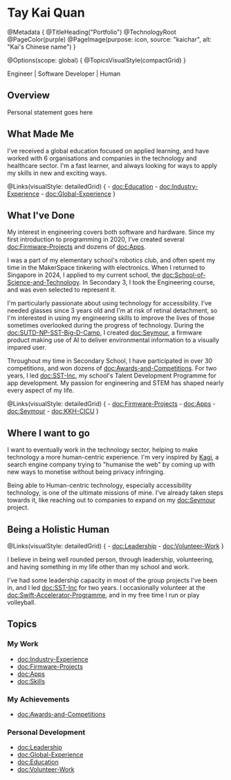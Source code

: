 # Tay Kai Quan

@Metadata {
    @TitleHeading("Portfolio")
    @TechnologyRoot
    @PageColor(purple)
    @PageImage(purpose: icon, source: "kaichar", alt: "Kai's Chinese name")
}

@Options(scope: global) {
    @TopicsVisualStyle(compactGrid)
}

Engineer | Software Developer | Human

## Overview

Personal statement goes here

## What Made Me

I've received a global education focused on applied learning, and have worked with 6 organisations and companies in the
technology and healthcare sector. I'm a fast learner, and always looking for ways to apply my skills in new and exciting 
ways.

@Links(visualStyle: detailedGrid) {
    - <doc:Education>
    - <doc:Industry-Experience>
    - <doc:Global-Experience>
}

## What I've Done

My interest in engineering covers both software and hardware. Since my first introduction to programming in 2020, I've
created several <doc:Firmware-Projects> and dozens of <doc:Apps>.

I was a part of my elementary school's robotics club, and often spent my time in the MakerSpace tinkering with electronics. 
When I returned to Singapore in 2024, I applied to my current school, the <doc:School-of-Science-and-Technology>. In 
Secondary 3, I took the Engineering course, and was even selected to represent it.

I'm particularly passionate about using technology for accessibility. I've needed glasses since 3 years old and I'm at
risk of retinal detachment, so I'm interested in using my engineering skills to improve the lives of those sometimes
overlooked during the progress of technology. During the <doc:SUTD-NP-SST-Big-D-Camp>, I created <doc:Seymour>, a firmware 
product making use of AI to deliver environmental information to a visually impared user.

Throughout my time in Secondary School, I have participated in over 30 competitions, and won dozens of 
<doc:Awards-and-Competitions>. For two years, I led <doc:SST-Inc>, my school's Talent Development Programme for app 
development. My passion for engineering and STEM has shaped nearly every aspect of my life.

@Links(visualStyle: detailedGrid) {
    - <doc:Firmware-Projects>
    - <doc:Apps>
    - <doc:Seymour>
    - <doc:KKH-CICU>
}

## Where I want to go

I want to eventually work in the technology sector, helping to make technology a more human-centric experience. I'm very
inspired by [Kagi](https://kagi.com), a search engine company trying to "humanise the web" by coming up with new ways
to monetise without being privacy infringing. 

Being able to Human-centric technology, especially accessibility technology, is one of the ultimate missions of mine.
I've already taken steps towards it, like reaching out to companies to expand on my <doc:Seymour> project.

## Being a Holistic Human

@Links(visualStyle: detailedGrid) {
    - <doc:Leadership>
    - <doc:Volunteer-Work>
}

I believe in being well rounded person, through leadership, volunteering, and having something in my life other than my
school and work. 

I've had some leadership capacity in most of the group projects I've been in, and I led <doc:SST-Inc> for two years. 
I occasionally volunteer at the <doc:Swift-Accelerator-Programme>, and in my free time I run or play volleyball.

## Topics

### My Work
- <doc:Industry-Experience>
- <doc:Firmware-Projects>
- <doc:Apps>
- <doc:Skills>

### My Achievements
- <doc:Awards-and-Competitions>

### Personal Development
- <doc:Leadership>
- <doc:Global-Experience>
- <doc:Education>
- <doc:Volunteer-Work>